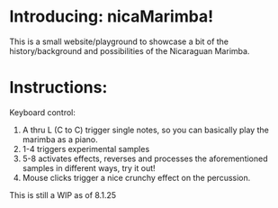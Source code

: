 # Introducing: nicaMarimba!

This is a small website/playground to showcase a bit of the history/background and possibilities of the Nicaraguan Marimba. 

# Instructions:

Keyboard control:

1. A thru L (C to C) trigger single notes, so you can basically play the marimba as a piano.
2. 1-4 triggers experimental samples
3. 5-8 activates effects, reverses and processes the aforementioned samples in different ways, try it out!
4. Mouse clicks trigger a nice crunchy effect on the percussion.

This is still a WIP as of 8.1.25